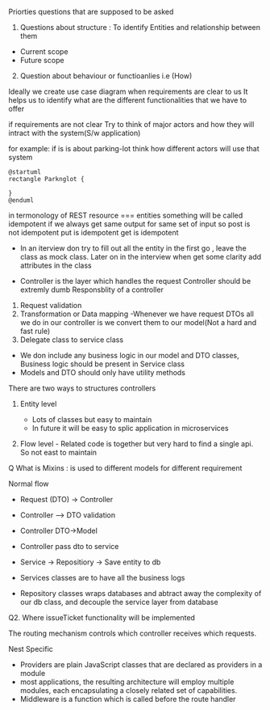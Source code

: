 Priorties questions that are supposed to be asked
1. Questions about structure : To identify Entities and relationship between them
- Current scope
- Future scope
2. Question about behaviour or functioanlies i.e (How)

Ideally we create use case diagram when requirements are clear to us
It helps us to identify what are the different functionalities that we have to offer

if requirements are not clear
Try to think of major actors and how they will intract with the system(S/w application)

for example: if is is about parking-lot think how different actors will use that system

```plantuml
@startuml
rectangle Parknglot {
    
}
@enduml
```

in termonology of REST resource === entities
something will be called idempotent if we always get same output for same set of input 
so post is not idempotent
put is idempotent
get is idempotent

- In an iterview don try to fill out all the entity in the first go , leave the class as mock class. Later on in the interview when get some clarity add attributes in the class

- Controller
is the layer which handles the request
Controller should be extremly dumb
Responsblity of a controller
1. Request validation
2. Transformation or Data mapping -Whenever we have request DTOs all we do in our controller is we convert them to our model(Not a hard and fast rule)
3. Delegate class to service class


- We don include any business logic in our model and DTO classes, Business logic should be present in Service class
- Models and DTO should only have utility methods


There are two ways to structures controllers
1. Entity level 
   - Lots of classes but easy to maintain
   - In future it will be easy to splic application in microservices

2. Flow level - Related code is together but very hard to find a single api. So not east to maintain

Q What is Mixins : is used to different models for different requirement




Normal flow
- Request (DTO) -> Controller
- Controller --> DTO validation
- Controller DTO->Model
- Controller pass dto to service
- Service -> Repositiory -> Save entity to db


- Services classes are to have all the business logs
- Repository classes wraps databases and abtract away the complexity of our db class, and decouple the service layer from database



Q2. Where issueTicket functionality will be implemented


The routing mechanism controls which controller receives which requests.


Nest Specific


- Providers are plain JavaScript classes that are declared as providers in a module
- most applications, the resulting architecture will employ multiple modules, each encapsulating a closely related set of capabilities.
- Middleware is a function which is called before the route handler